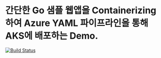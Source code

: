 # 간단한 Go 샘플 웹앱을 Containerizing 하여 Azure YAML 파이프라인을 통해 AKS에 배포하는 Demo.


[![Build Status](https://dev.azure.com/zerobig-devops/go_with_azure/_apis/build/status/go_with_azure?branchName=master)](https://dev.azure.com/zerobig-devops/go_with_azure/_build/latest?definitionId=113&branchName=master)